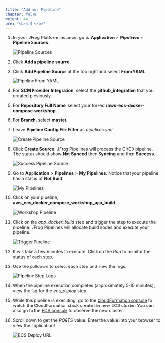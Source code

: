 ```yaml
---
title: "Add our Pipeline"
chapter: false
weight: 44
pre: "<b>4.4 </b>"
---
```


1. In your JFrog Platform instance, go to **Application** > **Pipelines** > **Pipeline Sources**.

    ![Pipeline Sources](/images/pipeline-sources.png)

2. Click **Add a pipeline source**.

3. Click **Add Pipeline Source** at the top right and select **From YAML**.

    ![Pipeline From YAML](/images/pipeline-from-yaml.png)

4. For **SCM Provider Integration**, select the **github_integration** that you created previously.

5. For **Repository Full Name**, select your forked **<username>/aws-ecs-docker-compose-workshop**.

6. For **Branch**, select **master**.

7. Leave **Pipeline Config File Filter** as _pipelines.yml_.

    ![Create Pipeline Source](/images/create-pipeline-source-ecs.png)

8. Click **Create Source**. JFrog Pipelines will process the CI/CD pipeline. The status should show **Not Synced** then **Syncing** and then **Success**.

    ![Success Pipeline Source](/images/success-pipeline-source-ecs.png)

9. Go to **Application** > **Pipelines** > **My Pipelines**. Notice that your pipeline has a status of **Not Built**.

    ![My Pipelines](/images/my-pipelines.png)

10. Click on your pipeline, **aws_ecs_docker_compose_workshop_app_build**.

    ![Workshop Pipeline](/images/workshop-pipeline-ecs.png)

11. Click on the _app\_docker\_build_ step and trigger the step to execute the pipeline. JFrog Pipelines will allocate build nodes and execute your pipeline.

    ![Trigger Pipeline](/images/trigger-pipeline.png)

12. It will take a few minutes to execute. Click on the _Run_ to monitor the status of each step.

13. Use the pulldown to select each step and view the logs.

    ![Pipeline Step Logs](/images/pipeline-step-logs-ecs.png)

14. When the pipeline execution completes (approximately 5-10 minutes), view the log for the _ecs\_deploy_ step.

15. While this pipeline is executing, go to the [CloudFormation console](https://us-west-2.console.aws.amazon.com/cloudformation/home?region=us-west-2#/stacks) to watch the CloudFormation stack create the new ECS cluster. You can also go to the [ECS console](https://us-west-2.console.aws.amazon.com/ecs/home?region=us-west-2#/clusters) to observe the new cluster.

16. Scroll down to get the _PORTS_ value. Enter the value into your browser to view the application!

    ![ECS Deploy URL](/images/ecs-deploy-url.png)
